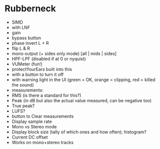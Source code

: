 # Rubberneck

-	SIMD
-	with LNF
-	gain
-	bypass button
-	phase invert L + R
-	flip L & R
-	mono output (+ sides only mode)  [all | mids | sides]
-	HPF-LPF (disabled if at 0 or nyquist)
-	VUMeter (fun!)
-	protectYourEars built into this
  -	with a button to turn it off
  -	with warning light in the UI (green = OK, orange = clipping, red = killed the sound)
-	measurements:
  -	RMS (is there a standard for this?)
  -	Peak (in dB but also the actual value measured, can be negative too)
  -	True peak?
  -	LUFS?
  -	button to Clear measurements
  -	Display sample rate
  -	Mono vs Stereo mode
  -	Display block size (tally of which ones and how often); histogram?
  -	Current DC offset
-	Works on mono+stereo tracks
